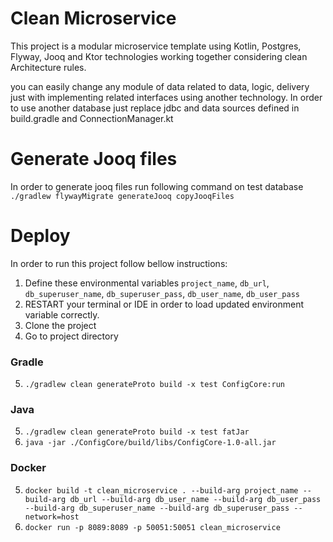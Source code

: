 # Clean Microservice
This project is a modular microservice template using Kotlin, Postgres, Flyway, Jooq and Ktor technologies working together considering clean Architecture rules.

you can easily change any module of data related to data, logic, delivery just with implementing related interfaces using another technology.
In order to use another database just replace jdbc and data sources defined in build.gradle and ConnectionManager.kt
# Generate Jooq files
In order to generate jooq files run following command on test database 
```./gradlew flywayMigrate generateJooq copyJooqFiles```
# Deploy
In order to run this project follow bellow instructions:
1. Define these environmental variables ```project_name```, ```db_url```, ```db_superuser_name```, ```db_superuser_pass```, ```db_user_name```, ```db_user_pass```
2. RESTART your terminal or IDE in order to load updated environment variable correctly.
3. Clone the project
4. Go to project directory
### Gradle
5. ```./gradlew clean generateProto build -x test ConfigCore:run```
### Java
5. ```./gradlew clean generateProto build -x test fatJar```
6. ```java -jar ./ConfigCore/build/libs/ConfigCore-1.0-all.jar```
### Docker
5. ```docker build -t clean_microservice . --build-arg project_name --build-arg db_url --build-arg db_user_name --build-arg db_user_pass --build-arg db_superuser_name --build-arg db_superuser_pass --network=host```
6. ```docker run -p 8089:8089 -p 50051:50051 clean_microservice```